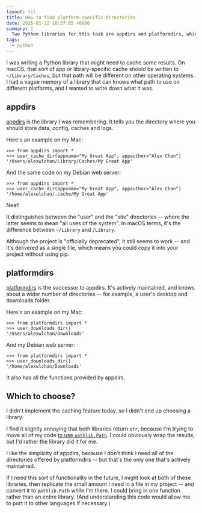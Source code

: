 ```yaml
---
layout: til
title: How to find platform-specific directories
date: 2025-01-22 10:37:05 +0000
summary: |
  Two Python libraries for this task are appdirs and platformdirs, which tell you the location of the platform-specific cache directory and other similar directories.
tags:
  - python
---
```

I was writing a Python library that might need to cache some results.
On macOS, that sort of app or library-specific cache should be written to `~/Library/Caches`, but that path will be different on other operating systems.
I had a vague memory of a library that can knows what path to use on different platforms, and I wanted to write down what it was.

## appdirs

[appdirs](https://github.com/ActiveState/appdirs) is the library I was remembering.
It tells you the directory where you should store data, config, caches and logs.

Here's an example on my Mac:

```pycon
>>> from appdirs import *
>>> user_cache_dir(appname="My Great App", appauthor="Alex Chan")
'/Users/alexwlchan/Library/Caches/My Great App'
```

And the same code on my Debian web server:

```pycon
>>> from appdirs import *
>>> user_cache_dir(appname="My Great App", appauthor="Alex Chan")
'/home/alexwlchan/.cache/My Great App'
```

Neat!

It distinguishes between the "user" and the "site" directories -- where the latter seems to mean "all uses of the system".
In macOS terms, it's the difference between `~/Library` and `/Library`.

Although the project is "officially deprecated", it still seems to work -- and it's delivered as a single file, which means you could copy it into your project without using pip.

## platformdirs

[platformdirs](https://github.com/tox-dev/platformdirs) is the successor to appdirs.
It's actively maintained, and knows about a wider number of directories -- for example, a user's desktop and downloads folder.

Here's an example on my Mac:

```pycon
>>> from platformdirs import *
>>> user_downloads_dir()
'/Users/alexwlchan/Downloads'
```

And my Debian web server:

```pycon
>>> from platformdirs import *
>>> user_downloads_dir()
'/home/alexwlchan/Downloads'
```

It also has all the functions provided by appdirs.

## Which to choose?

I didn't implement the caching feature today, so I didn't end up choosing a library.

I find it slightly annoying that both libraries return `str`, because I'm trying to move all of my code [to use `pathlib.Path`][pathlib].
I could obviously wrap the results, but I'd rather the library did it for me.

I like the simplicity of appdirs, because I don't think I need all of the directories offered by platformdirs -- but that's the only one that's actively maintained.

If I need this sort of functionality in the future, I might look at both of these libraries, then replicate the small amount I need in a file in my project -- and convert it to `pathlib.Path` while I'm there.
I could bring in one function rather than an entire library.
(And understanding this code would allow me to port it to other languages if necessary.)

[pathlib]: https://treyhunner.com/2018/12/why-you-should-be-using-pathlib/
